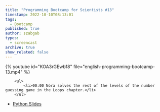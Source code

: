 ```yaml
---
title: "Programming Bootcamp for Scientists #13"
timestamp: 2022-10-10T08:13:01
tags:
  - Bootcamp
published: true
author: szabgab
types:
  - screencast
archive: true
show_related: false
---
```



{% youtube id="KOA3rGEwb18" file="english-programming-bootcamp-13.mp4" %}

        <ul>
            <li>00:00 Nóra solves the rest of the levels of the number guessing game in the Loops chapter.</li>
        </ul>

* [Python Slides](/slides/python)

